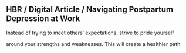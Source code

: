 ## HBR / Digital Article / Navigating Postpartum Depression at Work

Instead of trying to meet others’ expectations, strive to pride yourself

around your strengths and weaknesses. This will create a healthier path